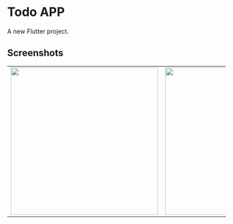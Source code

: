 # Todo APP

A new Flutter project.

## Screenshots



<table>
  <td>
<img src="https://user-images.githubusercontent.com/48564463/120348699-0926c080-c31b-11eb-91a4-6a3330a4f64d.jpg" width="340" />  
  </td>

  <td>
<img src="https://user-images.githubusercontent.com/48564463/120349244-923df780-c31b-11eb-8821-4740e488fb20.jpg" width="340" />  
  </td>

  <td>
<img src="https://user-images.githubusercontent.com/48564463/120349239-910cca80-c31b-11eb-97e4-e7d02c3fc587.jpg" width="340" />  
  </td>
  
<td>
<img src="https://user-images.githubusercontent.com/48564463/120349252-936f2480-c31b-11eb-9784-e93761b3c9f7.jpg" width="340" />  
  </td>
  
<td>
<img src="https://user-images.githubusercontent.com/48564463/120349249-92d68e00-c31b-11eb-837e-c4b75b8c36ba.jpg" width="340" />  
  </td>
</table>

